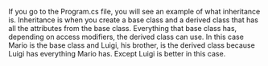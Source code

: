 If you go to the Program.cs file, you will see an example of what inheritance is.
Inheritance is when you create a base class and a derived class that has all the attributes from the base class.
Everything that base class has, depending on access modifiers, the derived class can use.
In this case Mario is the base class and Luigi, his brother, is the derived class because Luigi has everything Mario has.
Except Luigi is better in this case.
